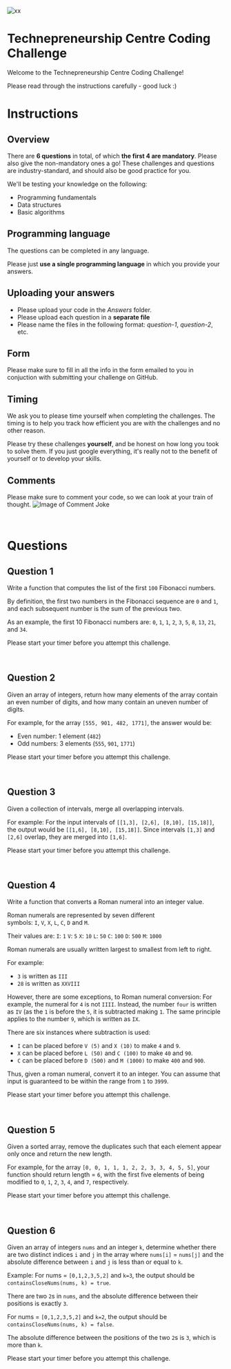 ![xx](https://launchlab.co.za/wp-content/uploads/2020/08/cropped-LaunchLab-Logo.png)

# Technepreneurship Centre Coding Challenge
Welcome to the Technepreneurship Centre Coding Challenge!

Please read through the instructions carefully - good luck :)


# Instructions
## Overview
There are **6 questions** in total, of which **the first 4 are mandatory**. Please also give the non-mandatory ones a go! These challenges and questions are industry-standard, and should also be good practice for you.

We'll be testing your knowledge on the following:
* Programming fundamentals
* Data structures
* Basic algorithms


## Programming language
The questions can be completed in any language.

Please just **use a single programming language** in which you provide your answers.


## Uploading your answers
* Please upload your code in the *Answers* folder.
* Please upload each question in a **separate file** 
* Please name the files in the following format: *question-1*, *question-2*, etc.


## Form
Please make sure to fill in all the info in the form emailed to you in conjuction with submitting your challenge on GitHub.


## Timing
We ask you to please time yourself when completing the challenges. The timing is to help you track how efficient you are with the challenges and no other reason.

Please try these challenges **yourself**, and be honest on how long you took to solve them. If you just google everything, it's really not to the benefit of yourself or to develop your skills.


## Comments
Please make sure to comment your code, so we can look at your train of thought.
![Image of Comment Joke](https://i.imgflip.com/owzm8.jpg)



&nbsp;

# Questions
## Question 1
Write a function that computes the list of the first `100` Fibonacci numbers.

By definition, the first two numbers in the Fibonacci sequence are `0` and `1`, and each subsequent number is the sum of the previous two.

As an example, the first 10 Fibonacci numbers are: `0`, `1`, `1`, `2`, `3`, `5`, `8`, `13`, `21`, and `34`.

Please start your timer before you attempt this challenge.

&nbsp;

## Question 2
Given an array of integers, return how many elements of the array contain an even number of digits, and how many contain an uneven number of digits.

For example, for the array `[555, 901, 482, 1771]`, the answer would be:
* Even number: 1 element (`482`)
* Odd numbers: 3 elements (`555`, `901`, `1771`)

Please start your timer before you attempt this challenge.


&nbsp;

## Question 3
Given a collection of intervals, merge all overlapping intervals.

For example:
For the input intervals of `[[1,3], [2,6], [8,10], [15,18]]`, the output would be `[[1,6], [8,10], [15,18]]`.
Since intervals `[1,3]` and `[2,6]` overlap, they are merged into `[1,6]`.

Please start your timer before you attempt this challenge.


&nbsp;

## Question 4
Write a function that converts a Roman numeral into an integer value.

Roman numerals are represented by seven different symbols: `I`, `V`, `X`, `L`, `C`, `D` and `M`.

Their values are:
`I`: `1`
`V`: `5`
`X`: `10`
`L`: `50`
`C`: `100`
`D`: `500`
`M`: `1000`

Roman numerals are usually written largest to smallest from left to right.

For example:
* `3` is written as `III`
* `28` is written as `XXVIII`

However, there are some exceptions, to Roman numeral conversion: For example, the numeral for `4` is not `IIII`. Instead, the number `four` is written as `IV` (as the `1` is before the `5`, it is subtracted making `1`. The same principle applies to the number `9`, which is written as `IX`.

There are six instances where subtraction is used:
* `I` can be placed before `V (5)` and `X (10)` to make `4` and `9`. 
* `X` can be placed before `L (50)` and `C (100)` to make `40` and `90`. 
* `C` can be placed before `D (500)` and `M (1000)` to make `400` and `900`.

Thus, given a roman numeral, convert it to an integer. You can assume that input is guaranteed to be within the range from `1` to `3999`.

Please start your timer before you attempt this challenge.

&nbsp;

## Question 5
Given a sorted array, remove the duplicates such that each element appear only once and return the new length.

For example, for the array `[0, 0, 1, 1, 1, 2, 2, 3, 3, 4, 5, 5]`, your function should return length = `6`, with the first five elements of being modified to `0`, `1`, `2`, `3`, `4`, and `7`, respectively.

Please start your timer before you attempt this challenge.

&nbsp;

## Question 6

Given an array of integers `nums` and an integer `k`, determine whether there are two distinct indices `i` and `j` in the array where `nums[i]` = `nums[j]` and the absolute difference between `i` and `j` is less than or equal to `k`.

Example:
For nums = `[0,1,2,3,5,2]` and `k=3`, the output should be `containsCloseNums(nums, k) = true`.

There are two `2`s in `nums`, and the absolute difference between their positions is exactly `3`.


For nums = `[0,1,2,3,5,2]` and `k=2`, the output should be `containsCloseNums(nums, k) = false`.

The absolute difference between the positions of the two `2`s is `3`, which is more than `k`.

Please start your timer before you attempt this challenge.


